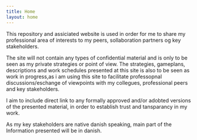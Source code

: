 ```yaml
---
title: Home
layout: home
---
```

This repository and assiciated website is used in order for me to share my professional area of interests to my peers, sollaboration partners og key stakeholders.

The site will not contain any types of confidential material and is only to be seen as my private strategies or point of view.
The strategies, gameplans, descriptions and work schedules presented at this site is also to be seen as work in progress,as i am using this site to facilitate professopnal discussions/eschange of viewpoints with my collegues, professional peers and key stakeholders.

I aim to include direct link to any formally approved and/or adobted versions of the presented material, in order to establish trust and tansparancy in my work.  

As my key stakeholders are native danish speaking, main part of the Information presented will be in danish.

